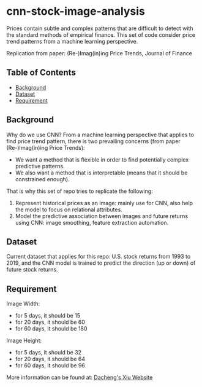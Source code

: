 # cnn-stock-image-analysis

Prices contain subtle and complex patterns that are difficult to detect with the standard methods of empirical finance. This set of code consider price trend patterns from a machine learning perspective.

Replication from paper: (Re-)Imag(in)ing Price Trends, Journal of Finance

## Table of Contents
- [Background](#background)
- [Dataset](#dataset)
- [Requirement](#requirement)

## Background

Why do we use CNN? From a machine learning perspective that applies to find price trend pattern, there is two prevailing concerns (from paper (Re-)Imag(in)ing Price Trends):
- We want a method that is flexible in order to find potentially complex predictive patterns.
- We also want a method that is interpretable (means that it should be constrained enough).

That is why this set of repo tries to replicate the following:
1. Represent historical prices as an image: mainly use for CNN, also help the model to focus on relational attributes.
2. Model the predictive association between images and future returns using CNN: image smoothing, feature extraction automation.

## Dataset

Current dataset that applies for this repo: U.S. stock returns from 1993 to 2019, and the CNN model is trained to predict the direction (up or down) of future stock returns.

## Requirement
Image Width: 
- for 5 days, it should be 15
- for 20 days, it should be 60
- for 60 days, it should be 180

Image Height:
- for 5 days, it should be 32
- for 20 days, it should be 64
- for 60 days, it should be 96

More information can be found at: [Dacheng's Xiu Website](https://dachxiu.chicagobooth.edu/download/img_demo.html)